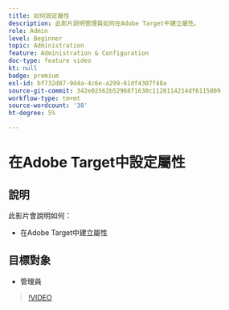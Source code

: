 ```yaml
---
title: 如何設定屬性
description: 此影片說明管理員如何在Adobe Target中建立屬性。
role: Admin
level: Beginner
topic: Administration
feature: Administration & Configuration
doc-type: feature video
kt: null
badge: premium
exl-id: bf732d87-9d4a-4c6e-a299-61df4307f48a
source-git-commit: 342e02562b5296871638c1120114214df6115809
workflow-type: tm+mt
source-wordcount: '38'
ht-degree: 5%

---
```


# 在Adobe Target中設定屬性

## 說明

此影片會說明如何：

* 在Adobe Target中建立屬性

## 目標對象

* 管理員

>[!VIDEO](https://video.tv.adobe.com/v/18990/?quality=12)
